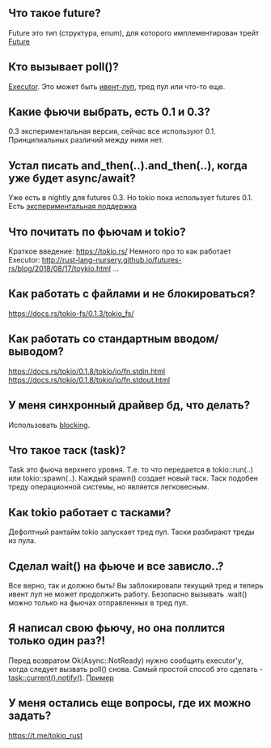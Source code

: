 Что такое future?
-----------------
Future это тип (структура, enum), для которого имплементирован трейт
[Future](https://docs.rs/futures/0.1.24/futures/future/trait.Future.html)

Кто вызывает poll()?
--------------------
[Executor](https://docs.rs/futures/0.1.24/futures/future/trait.Executor.html). 
Это может быть [ивент-луп](https://en.wikipedia.org/wiki/Event_loop), тред пул или что-то еще.

Какие фьючи выбрать, есть 0.1 и 0.3?
------------------------------------
0.3 экспериментальная версия, сейчас все используют 0.1. Принципиальных различий между ними нет.

Устал писать and_then(..).and_then(..), когда уже будет async/await?
--------------------------------------------------------------------
Уже есть в nightly для futures 0.3. Но tokio пока использует futures 0.1. 
Есть [экспериментальная поддержка](https://tokio.rs/blog/2018-08-async-await/)

Что почитать по фьючам и tokio?
-------------------------------
Краткое введение: https://tokio.rs/
Немного про то как работает Executor: http://rust-lang-nursery.github.io/futures-rs/blog/2018/08/17/toykio.html
... 

Как работать с файлами и не блокироваться?
------------------------------------------
https://docs.rs/tokio-fs/0.1.3/tokio_fs/

Как работать со стандартным вводом/выводом?
------------------------------------------
https://docs.rs/tokio/0.1.8/tokio/io/fn.stdin.html
https://docs.rs/tokio/0.1.8/tokio/io/fn.stdout.html

У меня синхронный драйвер бд, что делать?
-----------------------------------------
Использовать [blocking](https://docs.rs/tokio-threadpool/0.1/tokio_threadpool/fn.blocking.html).

Что такое таск (task)?
-----------------------------
Task это фьюча верхнего уровня. Т.е. то что передается в tokio::run(..) или tokio::spawn(..).
Каждый spawn() создает новый таск. Таск подобен треду операционной системы, но является легковесным.

Как tokio работает с тасками?
-----------------------------
Дефолтный рантайм tokio запускает тред пул. Таски разбирают треды из пула.

Сделал wait() на фьюче и все зависло..?
---------------------------------------
Все верно, так и должно быть! Вы заблокировали текущий тред и теперь ивент луп не может продолжить работу.
Безопасно вызывать .wait() можно только на фьючах отправленных в тред пул.

Я написал свою фьючу, но она поллится только один раз?!
-------------------------------------------------------
Перед возвратом Ok(Async::NotReady) нужно сообщить executor'у, когда следует вызвать poll() снова.
Самый простой способ это сделать - [task::current().notify()](https://docs.rs/tokio/0.1.8/tokio/prelude/task/struct.Task.html). [Пример](https://play.rust-lang.org/?gist=bbb606ce2a7180fee89e6de2676202ed&version=stable&mode=debug&edition=2015)

У меня остались еще вопросы, где их можно задать?
-------------------------------------------------
https://t.me/tokio_rust
